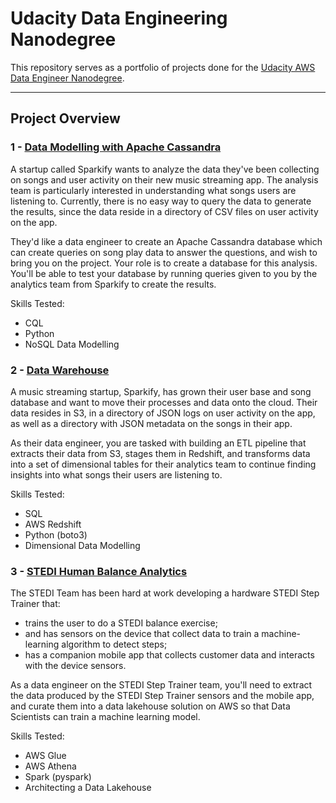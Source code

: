 # Udacity Data Engineering Nanodegree

This repository serves as a portfolio of projects done for the [Udacity AWS Data Engineer Nanodegree](https://www.udacity.com/course/data-engineer-nanodegree--nd027).

---
## Project Overview
### 1 - [Data Modelling with Apache Cassandra](projects/1%20-%20Data%20Modelling%20with%20Apache%20Cassandra/)
A startup called Sparkify wants to analyze the data they've been collecting on songs and user activity on their new music streaming app. The analysis team is particularly interested in understanding what songs users are listening to. Currently, there is no easy way to query the data to generate the results, since the data reside in a directory of CSV files on user activity on the app.

They'd like a data engineer to create an Apache Cassandra database which can create queries on song play data to answer the questions, and wish to bring you on the project. Your role is to create a database for this analysis. You'll be able to test your database by running queries given to you by the analytics team from Sparkify to create the results.

Skills Tested:
- CQL
- Python
- NoSQL Data Modelling

### 2 - [Data Warehouse](projects/2%20-%20Data%20Warehouse/)
A music streaming startup, Sparkify, has grown their user base and song database and want to move their processes and data onto the cloud. Their data resides in S3, in a directory of JSON logs on user activity on the app, as well as a directory with JSON metadata on the songs in their app.

As their data engineer, you are tasked with building an ETL pipeline that extracts their data from S3, stages them in Redshift, and transforms data into a set of dimensional tables for their analytics team to continue finding insights into what songs their users are listening to.

Skills Tested:
- SQL
- AWS Redshift
- Python (boto3)
- Dimensional Data Modelling

### 3 - [STEDI Human Balance Analytics](projects/3%20-%20STEDI%20Human%20Balance%20Analytics/)
The STEDI Team has been hard at work developing a hardware STEDI Step Trainer that:
- trains the user to do a STEDI balance exercise;
- and has sensors on the device that collect data to train a machine-learning algorithm to detect steps;
- has a companion mobile app that collects customer data and interacts with the device sensors.

As a data engineer on the STEDI Step Trainer team, you'll need to extract the data produced by the STEDI Step Trainer sensors and the mobile app, and curate them into a data lakehouse solution on AWS so that Data Scientists can train a machine learning model.

Skills Tested:
- AWS Glue
- AWS Athena
- Spark (pyspark)
- Architecting a Data Lakehouse